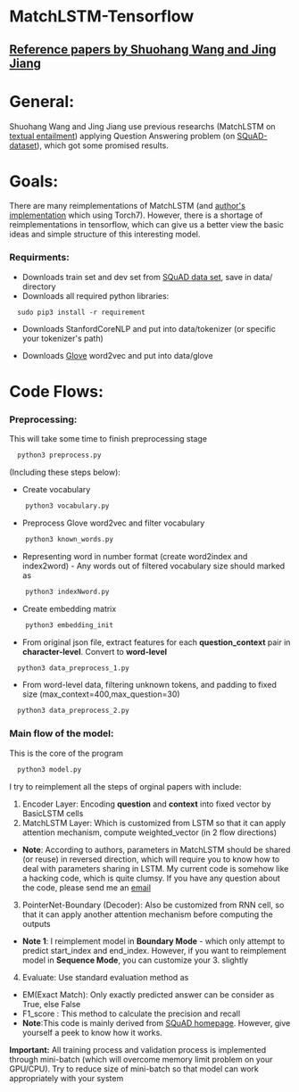 # MatchLSTM-Tensorflow
  
## [Reference papers by Shuohang Wang and Jing Jiang](https://arxiv.org/abs/1608.07905)

# General:
Shuohang Wang and Jing Jiang use previous researchs (MatchLSTM on [textual entailment](https://en.wikipedia.org/wiki/Textual_entailment)) applying Question Answering problem (on [SQuAD-dataset](https://rajpurkar.github.io/SQuAD-explorer/)), which got some promised results.

# Goals:
There are many reimplementations of MatchLSTM (and [author's implementation](https://github.com/shuohangwang/SeqMatchSeq) which using Torch7). However, there is a shortage
of reimplementations in tensorflow, which can give us a better view the basic ideas and simple structure of this interesting model.

### Requirments:
* Downloads train set and dev set from [SQuAD data set](https://rajpurkar.github.io/SQuAD-explorer/), save in data/ directory
* Downloads all required python libraries:
```
  sudo pip3 install -r requirement
```
* Downloads StanfordCoreNLP and put into data/tokenizer (or specific your tokenizer's path)

* Downloads [Glove](https://nlp.stanford.edu/projects/glove/) word2vec and put into data/glove

# Code Flows:
### Preprocessing:

This will take some time to finish preprocessing stage

```python
  python3 preprocess.py
```
(Including these steps below):

* Create vocabulary
```python
    python3 vocabulary.py 
```

* Preprocess Glove word2vec and filter vocabulary
```python
    python3 known_words.py
```

* Representing word in number format (create word2index and index2word) - Any words out of filtered vocabulary size should marked as <UNK>
```python
    python3 indexNword.py
```

* Create embedding matrix
```python
    python3 embedding_init
```

* From original json file, extract features for each **question_context** pair in __character-level__. Convert to **word-level** 
```python
  python3 data_preprocess_1.py
```

* From word-level data, filtering unknown tokens, and padding to fixed size (max_context=400,max_question=30)
```python
  python3 data_preprocess_2.py
```
  
### Main flow of the model:
This is the core of the program

```python
  python3 model.py 
```

I try to reimplement all the steps of orginal papers with include:

1. Encoder Layer: Encoding **question** and **context** into fixed vector by BasicLSTM cells
2. MatchLSTM Layer: Which is customized from LSTM so that it can apply attention mechanism, compute weighted_vector (in 2 flow directions)
  * **Note**: According to authors, parameters in MatchLSTM should be shared (or reuse) in reversed direction, which will require you to know how to deal with parameters sharing in LSTM. My current code is somehow like a hacking code, which is quite clumsy. If you have any question about the code, please send me an [email](dangtm24@gmail.com) 
3. PointerNet-Boundary (Decoder): Also be customized from RNN cell, so that it can apply another attention mechanism before computing the outputs
  * **Note 1**: I reimplement model in **Boundary Mode** - which only attempt to predict start_index and end_index. However, if you want to reimplement model in **Sequence Mode**, you can customize your 3. slightly
4. Evaluate: Use standard evaluation method as 
  * EM(Exact Match): Only exactly predicted answer can be consider as True, else False
  * F1_score : This method to calculate the precision and recall
  * **Note**:This code is mainly derived from [SQuAD homepage](https://rajpurkar.github.io/SQuAD-explorer/). However, give yourself a peek to know how it works.

**Important:** All training process and validation process is implemented through mini-batch (which will overcome memory limit problem on your GPU/CPU). Try to reduce size of mini-batch so that model can work appropriately with your system



